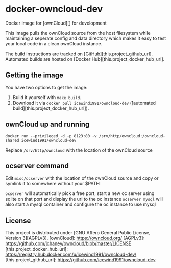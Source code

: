 # docker-owncloud-dev

Docker image for [ownCloud][] for development

This image pulls the ownCloud source from the host filesystem while maintaining a seperate config and data directory which makes it easy to test your local code in a clean ownCloud instance.

The build instructions are tracked on [GitHub][this.project_github_url].
Automated builds are hosted on [Docker Hub][this.project_docker_hub_url].

## Getting the image

You have two options to get the image:

1. Build it yourself with `make build`.
2. Download it via `docker pull icewind1991/owncloud-dev` ([automated build][this.project_docker_hub_url]).

## ownCloud up and running

`docker run --privileged -d -p 8123:80 -v /srv/http/owncloud:/owncloud-shared icewind1991/owncloud-dev`

Replace `/srv/http/owncloud` with the location of the ownCloud source

## ocserver command

Edit `misc/ocserver` with the location of the ownCloud source and copy or symlink it to somewhere without your $PATH

`ocserver` will automatically pick a free port, start a new oc server using sqlite on that port and display the url to the oc instance
`ocserver mysql` will also start a mysql container and configure the oc instance to use mysql

## License

This project is distributed under [GNU Affero General Public License, Version 3][AGPLv3].
[ownCloud]: https://owncloud.org/
[AGPLv3]: https://github.com/jchaney/owncloud/blob/master/LICENSE
[this.project_docker_hub_url]: https://registry.hub.docker.com/u/icewind1991/owncloud-dev/
[this.project_github_url]: https://github.com/icewind1991/owncloud-dev

